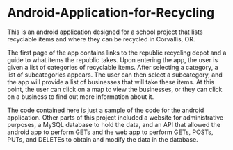 # Android-Application-for-Recycling
This is an android application designed for a school project that lists recyclable items and where they can be recycled in Corvallis, OR.

The first page of the app contains links to the republic recycling depot and a guide to what items the republic takes. Upon entering the app, the user is given a list of categories of recyclable items. After selecting a category, a list of subcategories appears. The user can then select a subcategory, and the app will provide a list of businesses that will take these items. At this point, the user can click on a map to view the businesses, or they can click on a business to find out more information about it.

The code contained here is just a sample of the code for the android application. Other parts of this project included a website for administrative purposes, a MySQL database to hold the data, and an API that allowed the android app to perform GETs and the web app to perform GETs, POSTs, PUTs, and DELETEs to obtain and modify the data in the database.
